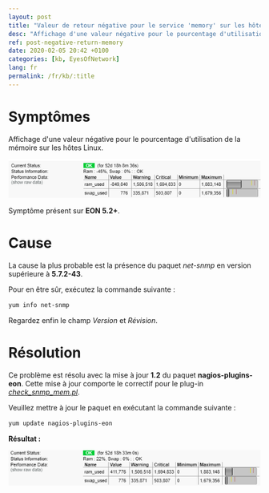 ```yaml
---
layout: post
title: "Valeur de retour négative pour le service 'memory' sur les hôtes linux"
desc: "Affichage d'une valeur négative pour le pourcentage d'utilisation de la mémoire sur les hôtes Linux."
ref: post-negative-return-memory
date: 2020-02-05 20:42 +0100
categories: [kb, EyesOfNetwork]
lang: fr
permalink: /fr/kb/:title
---
```

# Symptômes

Affichage d'une valeur négative pour le pourcentage d'utilisation de la mémoire sur les hôtes Linux. 

![Memoire negative](/img/kb/2020-02-05-negative-return-memory/mem_nok.png)

Symptôme présent sur **EON 5.2+**.

# Cause

La cause la plus probable est la présence du paquet *net-snmp* en version supérieure à **5.7.2-43**.

Pour en être sûr, exécutez la commande suivante : 

```sh
yum info net-snmp
```

Regardez enfin le champ *Version* et *Révision*.


# Résolution 

Ce problème est résolu avec la mise à jour **1.2** du paquet **nagios-plugins-eon**. Cette mise à jour comporte le correctif pour le plug-in *[check_snmp_mem.pl](https://github.com/EyesOfNetworkCommunity/nagios-plugins-eon/commit/2ba9ae4d526374fff0af10a458f8abca89841280 "Lien Github")*.

Veuillez mettre à jour le paquet en exécutant la commande suivante : 

```sh
yum update nagios-plugins-eon
```


**Résultat :**

![Memoire OK](/img/kb/2020-02-05-negative-return-memory/mem_ok.png)